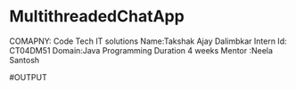 

# MultithreadedChatApp
COMAPNY: Code Tech IT solutions
Name:Takshak Ajay Dalimbkar
Intern Id: CT04DM51
Domain:Java Programming
Duration 4 weeks
Mentor :Neela Santosh


#OUTPUT

